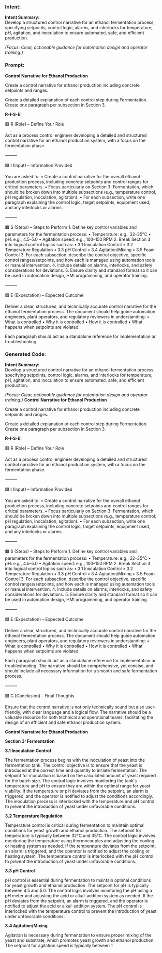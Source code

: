 ### Intent:
**Intent Summary:**  
Develop a structured control narrative for an ethanol fermentation process, specifying setpoints, control logic, alarms, and interlocks for temperature, pH, agitation, and inoculation to ensure automated, safe, and efficient production.  

*(Focus: Clear, actionable guidance for automation design and operator training.)*

### Prompt:
**Control Narrative for Ethanol Production**

Create a control narrative for ethanol production including concrete setpoints and ranges.

Create a detailed explanation of each control step during Fermentation. Create one paragraph per subsection in Section 3.


**R-I-S-E:**

🟥 R (Role) – Define Your Role

Act as a process control engineer developing a detailed and structured control narrative for an ethanol production system, with a focus on the fermentation phase.

⸻

🟩 I (Input) – Information Provided

You are asked to:
	•	Create a control narrative for the overall ethanol production process, including concrete setpoints and control ranges for critical parameters.
	•	Focus particularly on Section 3: Fermentation, which should be broken down into multiple subsections (e.g., temperature control, pH regulation, inoculation, agitation).
	•	For each subsection, write one paragraph explaining the control logic, target setpoints, equipment used, and any interlocks or alarms.

⸻

🟧 S (Steps) – Steps to Perform
	1.	Define key control variables and parameters for the fermentation process:
	•	Temperature: e.g., 32–35°C
	•	pH: e.g., 4.5–5.0
	•	Agitation speed: e.g., 100–150 RPM
	2.	Break Section 3 into logical control topics such as:
	•	3.1 Inoculation Control
	•	3.2 Temperature Regulation
	•	3.3 pH Control
	•	3.4 Agitation/Mixing
	•	3.5 Foam Control
	3.	For each subsection, describe the control objective, specific control ranges/setpoints, and how each is managed using automation tools or manual intervention.
	4.	Include details on alarms, interlocks, and safety considerations for deviations.
	5.	Ensure clarity and standard format so it can be used in automation design, HMI programming, and operator training.

⸻

🟦 E (Expectation) – Expected Outcome

Deliver a clear, structured, and technically accurate control narrative for the ethanol fermentation process. The document should help guide automation engineers, plant operators, and regulatory reviewers in understanding:
	•	What is controlled
	•	Why it is controlled
	•	How it is controlled
	•	What happens when setpoints are violated

Each paragraph should act as a standalone reference for implementation or troubleshooting.

### Generated Code:
**Intent Summary:**  
Develop a structured control narrative for an ethanol fermentation process, specifying setpoints, control logic, alarms, and interlocks for temperature, pH, agitation, and inoculation to ensure automated, safe, and efficient production.  

*(Focus: Clear, actionable guidance for automation design and operator training.)*
**Control Narrative for Ethanol Production**

Create a control narrative for ethanol production including concrete setpoints and ranges.

Create a detailed explanation of each control step during Fermentation. Create one paragraph per subsection in Section 3.


**R-I-S-E:**

🟥 R (Role) – Define Your Role

Act as a process control engineer developing a detailed and structured control narrative for an ethanol production system, with a focus on the fermentation phase.

⸻

🟩 I (Input) – Information Provided

You are asked to:
	•	Create a control narrative for the overall ethanol production process, including concrete setpoints and control ranges for critical parameters.
	•	Focus particularly on Section 3: Fermentation, which should be broken down into multiple subsections (e.g., temperature control, pH regulation, inoculation, agitation).
	•	For each subsection, write one paragraph explaining the control logic, target setpoints, equipment used, and any interlocks or alarms.

⸻

🟧 S (Steps) – Steps to Perform
	1.	Define key control variables and parameters for the fermentation process:
	•	Temperature: e.g., 32–35°C
	•	pH: e.g., 4.5–5.0
	•	Agitation speed: e.g., 100–150 RPM
	2.	Break Section 3 into logical control topics such as:
	•	3.1 Inoculation Control
	•	3.2 Temperature Regulation
	•	3.3 pH Control
	•	3.4 Agitation/Mixing
	•	3.5 Foam Control
	3.	For each subsection, describe the control objective, specific control ranges/setpoints, and how each is managed using automation tools or manual intervention.
	4.	Include details on alarms, interlocks, and safety considerations for deviations.
	5.	Ensure clarity and standard format so it can be used in automation design, HMI programming, and operator training.

⸻

🟦 E (Expectation) – Expected Outcome

Deliver a clear, structured, and technically accurate control narrative for the ethanol fermentation process. The document should help guide automation engineers, plant operators, and regulatory reviewers in understanding:
	•	What is controlled
	•	Why it is controlled
	•	How it is controlled
	•	What happens when setpoints are violated

Each paragraph should act as a standalone reference for implementation or troubleshooting. The narrative should be comprehensive, yet concise, and should include all necessary information for a smooth and safe fermentation process.

⸻

🟪 C (Conclusion) – Final Thoughts

Ensure that the control narrative is not only technically sound but also user-friendly, with clear language and a logical flow. The narrative should be a valuable resource for both technical and operational teams, facilitating the design of an efficient and safe ethanol production system.

**Control Narrative for Ethanol Production**

**Section 3: Fermentation**

**3.1 Inoculation Control**

The fermentation process begins with the inoculation of yeast into the fermentation tank. The control objective is to ensure that the yeast is introduced at the correct time and quantity to initiate fermentation. The setpoint for inoculation is based on the calculated amount of yeast required for the batch size. The control logic involves monitoring the tank's temperature and pH to ensure they are within the optimal range for yeast viability. If the temperature or pH deviates from the setpoint, an alarm is triggered, and the operator is notified to adjust the conditions accordingly. The inoculation process is interlocked with the temperature and pH control to prevent the introduction of yeast under unfavorable conditions.

**3.2 Temperature Regulation**

Temperature control is critical during fermentation to maintain optimal conditions for yeast growth and ethanol production. The setpoint for temperature is typically between 32°C and 35°C. The control logic involves monitoring the temperature using thermocouples and adjusting the cooling or heating system as needed. If the temperature deviates from the setpoint, an alarm is triggered, and the operator is notified to adjust the cooling or heating system. The temperature control is interlocked with the pH control to prevent the introduction of yeast under unfavorable conditions.

**3.3 pH Control**

pH control is essential during fermentation to maintain optimal conditions for yeast growth and ethanol production. The setpoint for pH is typically between 4.5 and 5.0. The control logic involves monitoring the pH using a pH meter and adjusting the acid or alkali addition system as needed. If the pH deviates from the setpoint, an alarm is triggered, and the operator is notified to adjust the acid or alkali addition system. The pH control is interlocked with the temperature control to prevent the introduction of yeast under unfavorable conditions.

**3.4 Agitation/Mixing**

Agitation is necessary during fermentation to ensure proper mixing of the yeast and substrate, which promotes yeast growth and ethanol production. The setpoint for agitation speed is typically between 1
